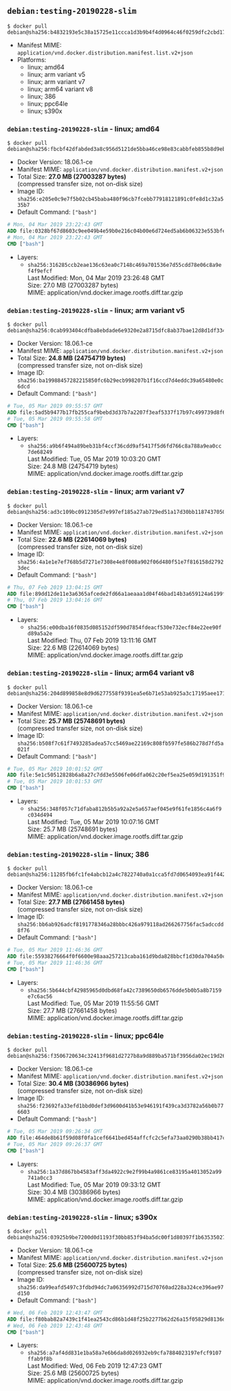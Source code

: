 ## `debian:testing-20190228-slim`

```console
$ docker pull debian@sha256:b4832193e5c38a15725e11ccca1d3b9b4f4d0964c46f0259dfc2cbd17dd13f40
```

-	Manifest MIME: `application/vnd.docker.distribution.manifest.list.v2+json`
-	Platforms:
	-	linux; amd64
	-	linux; arm variant v5
	-	linux; arm variant v7
	-	linux; arm64 variant v8
	-	linux; 386
	-	linux; ppc64le
	-	linux; s390x

### `debian:testing-20190228-slim` - linux; amd64

```console
$ docker pull debian@sha256:fbcbf42dfabded3a8c956d5121de5bba46ce98e83cabbfeb855b8d9eb43a3dc8
```

-	Docker Version: 18.06.1-ce
-	Manifest MIME: `application/vnd.docker.distribution.manifest.v2+json`
-	Total Size: **27.0 MB (27003287 bytes)**  
	(compressed transfer size, not on-disk size)
-	Image ID: `sha256:e205e0c9e7f5b02cb45baba480f96cb7fcebb77918121891c0fe8d1c32a535b7`
-	Default Command: `["bash"]`

```dockerfile
# Mon, 04 Mar 2019 23:22:43 GMT
ADD file:0328bf67d8603c9ee049b4e59b0e216c04b00e6d724ed5ab6b06323e553bfe63 in / 
# Mon, 04 Mar 2019 23:22:43 GMT
CMD ["bash"]
```

-	Layers:
	-	`sha256:316285ccb2eae136c63ea0c7148c469a701536e7d55cdd78e06c8a9ef4f9efcf`  
		Last Modified: Mon, 04 Mar 2019 23:26:48 GMT  
		Size: 27.0 MB (27003287 bytes)  
		MIME: application/vnd.docker.image.rootfs.diff.tar.gzip

### `debian:testing-20190228-slim` - linux; arm variant v5

```console
$ docker pull debian@sha256:0cab993404cdfba8ebdade6e9320e2a8715dfc8ab37bae12d8d1df3346ae865a
```

-	Docker Version: 18.06.1-ce
-	Manifest MIME: `application/vnd.docker.distribution.manifest.v2+json`
-	Total Size: **24.8 MB (24754719 bytes)**  
	(compressed transfer size, not on-disk size)
-	Image ID: `sha256:ba19988457282215850fc6b29ecb998207b1f16ccd7d4eddc39a65480e0c6dcd`
-	Default Command: `["bash"]`

```dockerfile
# Tue, 05 Mar 2019 09:55:57 GMT
ADD file:5ad5b9477b17fb255caf9bebd3d37b7a2207f3eaf5337f17b97c499739d8f6a3 in / 
# Tue, 05 Mar 2019 09:55:58 GMT
CMD ["bash"]
```

-	Layers:
	-	`sha256:a9b6f494a89beb31bf4ccf36cdd9af5417f5d6fd766c8a788a9ea0cc7de68249`  
		Last Modified: Tue, 05 Mar 2019 10:03:20 GMT  
		Size: 24.8 MB (24754719 bytes)  
		MIME: application/vnd.docker.image.rootfs.diff.tar.gzip

### `debian:testing-20190228-slim` - linux; arm variant v7

```console
$ docker pull debian@sha256:ad3c109bc0912305d7e997ef185a27ab729ed51a17d30bb1187437050f92f4d5
```

-	Docker Version: 18.06.1-ce
-	Manifest MIME: `application/vnd.docker.distribution.manifest.v2+json`
-	Total Size: **22.6 MB (22614069 bytes)**  
	(compressed transfer size, not on-disk size)
-	Image ID: `sha256:4a1e1e7ef768b5d7271e7308e4e8f008a902f06d480f51e7f816158d27923dec`
-	Default Command: `["bash"]`

```dockerfile
# Thu, 07 Feb 2019 13:04:15 GMT
ADD file:89dd12de11e3a6365afcede2fd66a1aeaaa1d04f46bad14b3a659124a6199f63 in / 
# Thu, 07 Feb 2019 13:04:16 GMT
CMD ["bash"]
```

-	Layers:
	-	`sha256:e00dba16f0835d085152df590d7854fdeacf530e732ecf84e22ee90fd89a5a2e`  
		Last Modified: Thu, 07 Feb 2019 13:11:16 GMT  
		Size: 22.6 MB (22614069 bytes)  
		MIME: application/vnd.docker.image.rootfs.diff.tar.gzip

### `debian:testing-20190228-slim` - linux; arm64 variant v8

```console
$ docker pull debian@sha256:204d899858e8d9d6277558f9391ea5e6b71e53ab925a3c17195aee171ab3c0e8
```

-	Docker Version: 18.06.1-ce
-	Manifest MIME: `application/vnd.docker.distribution.manifest.v2+json`
-	Total Size: **25.7 MB (25748691 bytes)**  
	(compressed transfer size, not on-disk size)
-	Image ID: `sha256:b508f7c61f7493285adea57cc5469ae22169c808fb597fe586b278d7fd5a021f`
-	Default Command: `["bash"]`

```dockerfile
# Tue, 05 Mar 2019 10:01:52 GMT
ADD file:5e1c50512828b6a8a27c7dd3e5506fe06dfa062c20ef5ea25e059d191351f9a5 in / 
# Tue, 05 Mar 2019 10:01:53 GMT
CMD ["bash"]
```

-	Layers:
	-	`sha256:348f057c71dfaba812b5b5a92a2e5a657aef045e9f61fe1856c4a6f9c034d494`  
		Last Modified: Tue, 05 Mar 2019 10:07:16 GMT  
		Size: 25.7 MB (25748691 bytes)  
		MIME: application/vnd.docker.image.rootfs.diff.tar.gzip

### `debian:testing-20190228-slim` - linux; 386

```console
$ docker pull debian@sha256:11285fb6fc1fe4abcb12a4c7822740a0a1cca5fd7d0654093ea91f442cd5b11d
```

-	Docker Version: 18.06.1-ce
-	Manifest MIME: `application/vnd.docker.distribution.manifest.v2+json`
-	Total Size: **27.7 MB (27661458 bytes)**  
	(compressed transfer size, not on-disk size)
-	Image ID: `sha256:bb6ab926adcf8191778346a28bbbc426a979118ad266267756fac5adccdd8f76`
-	Default Command: `["bash"]`

```dockerfile
# Tue, 05 Mar 2019 11:46:36 GMT
ADD file:55938276664f0f6600e98aaa257213caba161d9bda828bbcf1d30da704a50ced in / 
# Tue, 05 Mar 2019 11:46:36 GMT
CMD ["bash"]
```

-	Layers:
	-	`sha256:5b644cbf42985965d0dbd68fa42c7389650db6576dde5b0b5a8b7159e7c6ac56`  
		Last Modified: Tue, 05 Mar 2019 11:55:56 GMT  
		Size: 27.7 MB (27661458 bytes)  
		MIME: application/vnd.docker.image.rootfs.diff.tar.gzip

### `debian:testing-20190228-slim` - linux; ppc64le

```console
$ docker pull debian@sha256:f3506720634c32413f9681d2727b8a9d889ba571bf3956da02ec19d26d664d6d
```

-	Docker Version: 18.06.1-ce
-	Manifest MIME: `application/vnd.docker.distribution.manifest.v2+json`
-	Total Size: **30.4 MB (30386966 bytes)**  
	(compressed transfer size, not on-disk size)
-	Image ID: `sha256:f23692fa33efd1bbd0def3d9600d41b53e946191f439ca3d3782a56b0b776603`
-	Default Command: `["bash"]`

```dockerfile
# Tue, 05 Mar 2019 09:26:34 GMT
ADD file:464de8b61f59d08f0fa1cef6641bed454affcfc2c5efa73aa0290b38bb417c7f in / 
# Tue, 05 Mar 2019 09:26:37 GMT
CMD ["bash"]
```

-	Layers:
	-	`sha256:1a37d867bb4583aff3da4922c9e2f99b4a9861ce83195a4013052a99741a0cc3`  
		Last Modified: Tue, 05 Mar 2019 09:33:12 GMT  
		Size: 30.4 MB (30386966 bytes)  
		MIME: application/vnd.docker.image.rootfs.diff.tar.gzip

### `debian:testing-20190228-slim` - linux; s390x

```console
$ docker pull debian@sha256:03925b9be7200d0d1193f30bb853f94ba5dc00f1d80397f1b63535027fd2f4fd
```

-	Docker Version: 18.06.1-ce
-	Manifest MIME: `application/vnd.docker.distribution.manifest.v2+json`
-	Total Size: **25.6 MB (25600725 bytes)**  
	(compressed transfer size, not on-disk size)
-	Image ID: `sha256:da99eafd5497c3fdbd94dc7a06356992d715d70760ad228a324ce396ae97d150`
-	Default Command: `["bash"]`

```dockerfile
# Wed, 06 Feb 2019 12:43:47 GMT
ADD file:f80bab82a7439c1f41ea2543cd86b1d48f25b2277b62d26a15f05829d8136d27 in / 
# Wed, 06 Feb 2019 12:43:48 GMT
CMD ["bash"]
```

-	Layers:
	-	`sha256:a7af4dd831e1ba58a7e6b6da8d026932eb9cfa7884023197efcf9107ffab9f8b`  
		Last Modified: Wed, 06 Feb 2019 12:47:23 GMT  
		Size: 25.6 MB (25600725 bytes)  
		MIME: application/vnd.docker.image.rootfs.diff.tar.gzip
